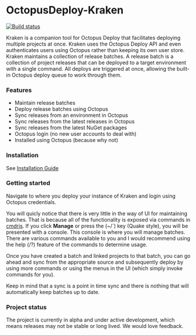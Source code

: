 # OctopusDeploy-Kraken

[![Build status](https://ci.appveyor.com/api/projects/status/pc3qmlqlqne6n1jy/branch/master?svg=true)](https://ci.appveyor.com/project/JohnCruikshank/octopusdeploy-kraken/branch/master)

Kraken is a companion tool for Octopus Deploy that facilitates deploying multiple projects at once. Kraken uses the Octopus Deploy API and even authenticates users using Octopus rather than keeping its own user store.  Kraken maintains a collection of release batches. A release batch is a collection of project releases that can be deployed to a target environment with a single command. All deploys are triggered at once, allowing the built-in Octopus deploy queue to work through them.

### Features

* Maintain release batches
* Deploy release batches using Octopus
* Sync releases from an environment in Octopus
* Sync releases from the latest releases in Octopus
* Sync releases from the latest NuGet packages
* Octopus login (no new user accounts to deal with)
* Installed using Octopus (because why not)

### Installation

See [Installation Guide](https://github.com/Zywave/OctopusDeploy-Kraken/wiki/Installation)

### Getting started

Navigate to where you deploy your instance of Kraken and login using Octopus credentials.

You will quicly notice that there is very little in the way of UI for maintaining batches. That is because all of the functionality is exposed via commands in [cmdrjs](https://github.com/cmdrjs). If you click **Manage** or press the (~/`) key (Quake style), you will be presented with a console.  This console is where you will manage batches. There are various commands available to you and I would recommend using the help (/?) feature of the commands to determine usage.  

Once you have created a batch and linked projects to that batch, you can go ahead and sync from the appropriate source and subsequently deploy by using more commands or using the menus in the UI (which simply invoke commands for you).

Keep in mind that a sync is a point in time sync and there is nothing that will automatically keep batches up to date.

### Project status

The project is currently in alpha and under active development, which means releases may not be stable or long lived. We would love feedback.
